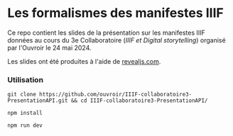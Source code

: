 # Les formalismes des manifestes IIIF

Ce repo contient les slides de la présentation sur les manifestes IIIF données au cours du 3e Collaboratoire (*IIIF et Digital storytelling*) organisé par l'Ouvroir le 24 mai 2024. 

Les slides ont été produites à l'aide de [revealjs.com](https://revealjs.com/). 


### Utilisation

`git clone https://github.com/ouvroir/IIIF-collaboratoire3-PresentationAPI.git && cd IIIF-collaboratoire3-PresentationAPI/`

`npm install`

`npm run dev`
